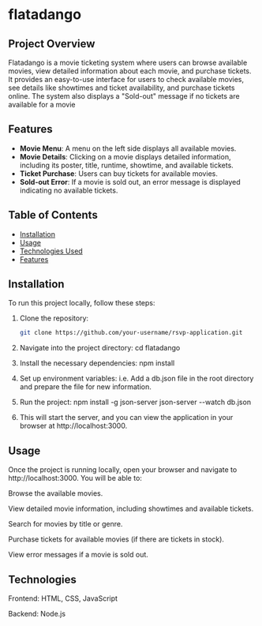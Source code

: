 # flatadango

## Project Overview

Flatadango is a movie ticketing system where users can browse available movies, view detailed information about each movie, and purchase tickets. It provides an easy-to-use interface for users to check available movies, see details like showtimes and ticket availability, and purchase tickets online. The system also displays a "Sold-out" message if no tickets are available for a movie


## Features

- **Movie Menu**: A menu on the left side displays all available movies.
- **Movie Details**: Clicking on a movie displays detailed information, including its poster, title, runtime, showtime, and available tickets.
- **Ticket Purchase**: Users can buy tickets for available movies.
- **Sold-out Error**: If a movie is sold out, an error message is displayed indicating no available tickets.

## Table of Contents
- [Installation](#installation)
- [Usage](#usage)
- [Technologies Used](#technologies-used)
- [Features](#features)




## Installation

To run this project locally, follow these steps:

1. Clone the repository:
   ```bash
   git clone https://github.com/your-username/rsvp-application.git

2.  Navigate into the project directory:
    cd flatadango

3. Install the necessary dependencies:
    npm install
    
4. Set up environment variables: i.e. Add a db.json file in the root directory and prepare the file for new information.

5. Run the project:
    npm install -g json-server
    json-server --watch db.json


6. This will start the server, and you can view the application in your browser at http://localhost:3000.

## Usage
Once the project is running locally, open your browser and navigate to http://localhost:3000. You will be able to:

Browse the available movies.

View detailed movie information, including showtimes and available tickets.

Search for movies by title or genre.

Purchase tickets for available movies (if there are tickets in stock).

View error messages if a movie is sold out.




## Technologies 

Frontend: HTML, CSS, JavaScript

Backend: Node.js


